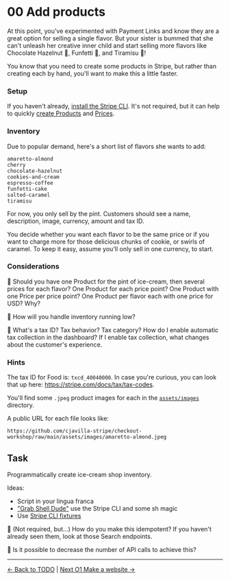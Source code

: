 # 00 Add products

At this point, you've experimented with Payment Links and know they are a great
option for selling a single flavor. But your sister is bummed that she can't
unleash her creative inner child and start selling more flavors like Chocolate
Hazelnut 🍫, Funfetti 🌈, and Tiramisu 🍥!

You know that you need to create some products in Stripe, but rather than
creating each by hand, you'll want to make this a little faster.

### Setup

If you haven't already, [install the Stripe
CLI](https://stripe.com/docs/stripe-cli). It's not required, but it can help to quickly [create
Products](https://stripe.com/docs/api/products/create) and
[Prices](https://stripe.com/docs/api/prices/create).

### Inventory

Due to popular demand, here's a short list of flavors she wants to add:

```
amaretto-almond
cherry
chocolate-hazelnut
cookies-and-cream
espresso-coffee
funfetti-cake
salted-caramel
tiramisu
```

For now, you only sell by the pint. Customers should see a name, description,
image, currency, amount and tax ID.

You decide whether you want each flavor to be the same price or if you want to
charge more for those delicious chunks of cookie, or swirls of caramel. To keep
it easy, assume you'll only sell in one currency, to start.

### Considerations

🧠 Should you have one Product for the pint of ice-cream, then several prices for
each flavor? One Product for each price point? One Product with one Price per
price point? One Product per flavor each with one price for USD? Why?

🧠 How will you handle inventory running low?

🧠 What's a tax ID? Tax behavior? Tax category? How do I enable automatic tax
collection in the dashboard? If I enable tax collection, what changes about the
customer's experience.


### Hints

The tax ID for Food is: `txcd_40040000`. In case you're curious, you can look
that up here: https://stripe.com/docs/tax/tax-codes.


You'll find some `.jpeg` product images for each in the
[`assets/images`](../assets/images) directory.


A public URL for each file looks like:

```
https://github.com/cjavilla-stripe/checkout-workshop/raw/main/assets/images/amaretto-almond.jpeg
```

## Task

Programmatically create ice-cream shop inventory.

Ideas:

- Script in your lingua franca
- ["Grab Shell Dude"](https://www.deviantart.com/11011997panic/art/Finding-Nemo-2-897262759) use the Stripe CLI and some sh magic
- Use [Stripe CLI fixtures](https://stripe.com/docs/cli/fixtures)


🧠 (Not required, but...) How do you make this idempotent? If you haven't
already seen them, look at those Search endpoints.

🧠 Is it possible to decrease the number of API calls to achieve this?


---

[<- Back to TODO](../TODO.md)
|
[Next O1 Make a website ->](./01-website.md)
